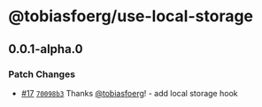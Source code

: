 # @tobiasfoerg/use-local-storage

## 0.0.1-alpha.0

### Patch Changes

-   [#17](https://github.com/tobiasfoerg/react-libs/pull/17) [`70098b3`](https://github.com/tobiasfoerg/react-libs/commit/70098b394446216b966a700d73fab24693152805) Thanks [@tobiasfoerg](https://github.com/tobiasfoerg)! - add local storage hook
